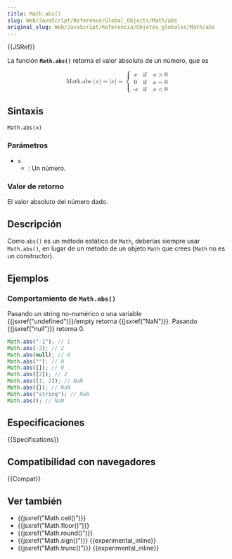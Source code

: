 ```yaml
---
title: Math.abs()
slug: Web/JavaScript/Reference/Global_Objects/Math/abs
original_slug: Web/JavaScript/Referencia/Objetos_globales/Math/abs
---
```


{{JSRef}}

La función **`Math.abs()`** retorna el valor absoluto de un número, que es

<math display="block"><semantics><mrow><mstyle mathvariant="monospace"><mrow><mo lspace="0em" rspace="thinmathspace">Math.abs</mo><mo stretchy="false">(</mo><mi>x</mi><mo stretchy="false">)</mo></mrow></mstyle><mo>=</mo><mrow><mo stretchy="false">|</mo><mi>x</mi><mo stretchy="false">|</mo></mrow><mo>=</mo><mrow><mo>{</mo><mtable columnalign="left left"><mtr><mtd><mi>x</mi></mtd><mtd><mtext>if</mtext><mspace width="1em"></mspace><mi>x</mi><mo>></mo><mn>0</mn></mtd></mtr><mtr><mtd><mi>0</mi></mtd><mtd><mtext>if</mtext><mspace width="1em"></mspace><mi>x</mi><mo>=</mo><mn>0</mn></mtd></mtr><mtr><mtd><mo>-</mo><mi>x</mi></mtd><mtd><mtext>if</mtext><mspace width="1em"></mspace><mi>x</mi><mo>&#x3C;</mo><mn>0</mn></mtd></mtr></mtable></mrow></mrow><annotation encoding="TeX">{\mathtt{\operatorname{Math.abs}(x)}} = {|x|} = \begin{cases} x &#x26; \text{if} \quad x \geq 0 \\ -x &#x26; \text{if} \quad x &#x3C; 0 \end{cases}</annotation></semantics></math>

## Sintaxis

```
Math.abs(x)
```

### Parámetros

- `x`
  - : Un número.

### Valor de retorno

El valor absoluto del número dado.

## Descripción

Como `abs()` es un método estático de `Math`, deberías siempre usar `Math.abs()`, en lugar de un método de un objeto `Math` que crees (`Math` no es un constructor).

## Ejemplos

### Comportamiento de `Math.abs()`

Pasando un string no-numérico o una variable {{jsxref("undefined")}}/empty retorna {{jsxref("NaN")}}. Pasando {{jsxref("null")}} retorna 0.

```js
Math.abs("-1"); // 1
Math.abs(-2); // 2
Math.abs(null); // 0
Math.abs(""); // 0
Math.abs([]); // 0
Math.abs([2]); // 2
Math.abs([1, 2]); // NaN
Math.abs({}); // NaN
Math.abs("string"); // NaN
Math.abs(); // NaN
```

## Especificaciones

{{Specifications}}

## Compatibilidad con navegadores

{{Compat}}

## Ver también

- {{jsxref("Math.ceil()")}}
- {{jsxref("Math.floor()")}}
- {{jsxref("Math.round()")}}
- {{jsxref("Math.sign()")}} {{experimental_inline}}
- {{jsxref("Math.trunc()")}} {{experimental_inline}}
